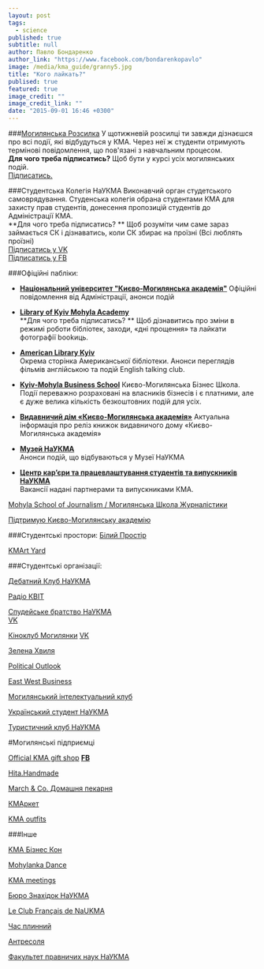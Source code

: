```yaml
---
layout: post
tags: 
  - science
published: true
subtitle: null
author: Павло Бондаренко
author_link: "https://www.facebook.com/bondarenkopavlo"
image: /media/kma_guide/granny5.jpg
title: "Кого лайкать?"
publised: true
featured: true
image_credit: ""
image_credit_link: ""
date: "2015-09-01 16:46 +0300"
---
```




###[Могилянська Розсилка](http://goo.gl/EoH2hM) 
У щотижневій розсилці ти завжди дізнаєшся про всі події, які відбудуться у КМА. Через неї ж студенти отримують термінові повідомлення, що пов'язані з навчальним процесом.  
**Для чого треба підписатись?** Щоб бути у курсі усіх могилянських подій.  
[Підписатись.](http://goo.gl/EoH2hM)  

###Студентська Колегія НаУКМА
Виконавчий орган студетського самоврядування. Студенська колегія обрана студентами КМА для захисту прав студентів, донесення пропозицій студентів до Адміністрації КМА.  
**Для чого треба підписатись? ** Щоб розуміти чим саме зараз займається СК і дізнаватись, коли СК збирає на проїзні (Всі люблять проїзні)  
[Підписатись у VK](https://vk.com/sk_kma)  
[Підписатись у FB](https://www.facebook.com/StudNaUKMA)  


###Офіційні пабліки:
- **[Національний університет "Києво-Могилянська академія"](https://www.facebook.com/naukma)** 
Офіційні повідомлення від Адміністрації, анонси подій

- **[Library of Kyiv Mohyla Academy](https://www.facebook.com/NaUKMA.Library)**  
**Для чого треба підписатись? ** Щоб дізнавитись про зміни в режимі роботи бібліотек, заходи, «дні прощення» та лайкати фотографії bookиць.

- **[American Library Kyiv](https://www.facebook.com/American.Library.Kyiv)**  
Окрема сторінка Американської бібліотеки. Анонси переглядів фільмів англійською та подій English talking club.

- **[Kyiv-Mohyla Business School](https://www.facebook.com/kmbs.ua)**
Києво-Могилянська Бізнес Школа. Події переважно розраховані на власників бізнесів і є платними, але є дуже велика кількість безкоштовних подій для усіх.

- **[Видавничий дім «Києво-Могилянська академія»](https://www.facebook.com/PHouseKMa)**
Актуальна інформація про реліз книжок видавничого дому «Києво-Могилянська академія»

- **[Музей НаУКМА](https://www.facebook.com/NaUKMAmuseum)**  
Анонси подій, що відбуваються у Музеї НаУКМА

- **[Центр кар’єри та працевлаштування студентів та випускників НаУКМА](https://www.facebook.com/JCCofNaUKMA)**  
Вакансії надані партнерами та випускниками КМА.

[Mohyla School of Journalism / Могилянська Школа Журналістики](https://www.facebook.com/MohylaJSchool) 

[Підтримую Києво-Могилянську академію](https://www.facebook.com/mohylanka)

###Студентські простори:
[Білий Простір](https://www.facebook.com/bilyiprostir)

[KMArt Yard](https://www.facebook.com/kmartyard)

###Студентські організації:

[Дебатний Клуб НаУКМА](https://vk.com/debate_club_naukma)

[Радіо КВІТ](https://vk.com/radiokvit)

[Спудейське братство НаУКМА](https://www.facebook.com/SpudeyskeBratstvoNaUKMA)  
[VK](https://vk.com/sb_kma) 

[Кіноклуб Могилянки](https://www.facebook.com/kinoklub.kma) 
[VK](https://vk.com/kinoklubkma)  

[Зелена Хвиля](https://www.facebook.com/ecoclubua)

[Political Outlook](https://www.facebook.com/polit.outlook)

[East West Business](https://vk.com/east.west.business)

[Могилянський інтелектуальний клуб](https://vk.com/mik_naukma)

[Український студент НаУКМА](https://vk.com/ukr.student.ukma)

[Туристичний клуб НаУКМА](https://vk.com/kmatravel)

#Могилянські підприємці

[Official KMA gift shop](http://kmagiftshop.com) 
**[FB](https://www.facebook.com/kmagiftshop)**

[Hita.Handmade](https://www.facebook.com/hita.maisternya)

[March & Co. Домашня пекарня](https://www.facebook.com/march.and.co.bakery)

[КМАркет](https://www.facebook.com/kmarket.ua)

[KMA outfits](https://vk.com/kma_outfits)

###Інше 

[KMA Бізнес Кон](https://www.facebook.com/kmabizcon)

[Mohylanka Dance](https://vk.com/dancemohylanka)

[KMA meetings](https://vk.com/kma_meetings)

[Бюро Знахідок НаУКМА](https://vk.com/public69247169)

[Le Club Français de NaUKMA](https://vk.com/club82599373)

[Час плинний](https://www.facebook.com/pages/Час-плинний/583809538364773)

[Антресоля](https://www.facebook.com/antresolya)

[Факультет правничих наук НаУКМА](https://www.facebook.com/law.ukma)
